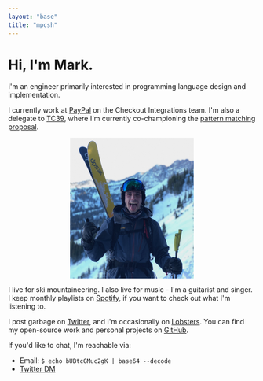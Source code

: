 ```yaml
---
layout: "base"
title: "mpcsh"
---
```


# Hi, I'm Mark.

I'm an engineer primarily interested in programming language design and implementation.

I currently work at [PayPal](https://paypal.com) on the Checkout Integrations team. I'm also a delegate to [TC39](https://tc39.es), where I'm currently co-championing the [pattern matching proposal](https://github.com/tc39/proposal-pattern-matching).

<img style="display: block; margin-left: auto; margin-right: auto; width: 50%" class="profpic" alt="Me, giving the shaka hand symbol and sticking my tongue out, with skis on my back and mountains in the background, taken immediately after a very sketchy bootpack in Utah" src="/img/profpic.png">

I live for ski mountaineering. I also live for music - I'm a guitarist and singer. I keep monthly playlists on [Spotify](https://open.spotify.com/user/e8yylicycxba6487r7jbyotbo?si=wEo1wvS1SsaObFezR8DwJA), if you want to check out what I'm listening to.

I post garbage on [Twitter](https://twitter.com/mpcsh_), and I'm occasionally on [Lobsters](https://lobste.rs/u/mpcsh). You can find my open-source work and personal projects on [GitHub](https://github.com/mpcsh).

If you'd like to chat, I'm reachable via:
- Email: `$ echo bUBtcGMuc2gK | base64 --decode`
- [Twitter DM](https://twitter.com/messages/compose?recipient_id=1171910612269654018)
